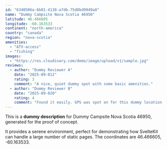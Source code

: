 ```yaml
---
id: "6340506a-6b01-4138-a7db-75d8bd9949a8"
name: "Dummy Campsite Nova Scotia 46950"
latitude: 46.466605
longitude: -60.163533
continent: "north-america"
country: "canada"
region: "nova-scotia"
amenities:
  - "ATV-access"
  - "fishing"
images:
  - "https://res.cloudinary.com/demo/image/upload/v1/sample.jpg"
reviews:
  - author: "Dummy Reviewer A"
    date: "2025-09-012"
    rating: 3
    comment: "A nice, quiet dummy spot with some basic amenities."
  - author: "Dummy Reviewer B"
    date: "2025-09-020"
    rating: 4
    comment: "Found it easily. GPS was spot on for this dummy location."
---
```


This is a **dummy description** for Dummy Campsite Nova Scotia 46950, generated for the proof of concept.

It provides a serene environment, perfect for demonstrating how SvelteKit can handle a large number of static pages. The coordinates are 46.466605, -60.163533.
